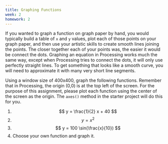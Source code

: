 ```yaml
---
title: Graphing Functions
week: 2
homework: 2
---
```


If you wanted to graph a function on graph paper by hand, you would typically build a table of `x` and `y` values, plot each of those points on your graph paper, and then use your artistic skills to create smooth lines joining the points.  The closer together each of your points was, the easier it would be connect the dots.  Graphing an equation in Processing works much the same way, except when Processing tries to connect the dots, it will only use perfectly straight lines.  To get something that looks like a smooth curve, you will need to approximate it with many very short line segments.

Using a window size of 400x400, graph the following functions.  Remember that in Processing, the origin (0,0) is at the top left of the screen.  For the purpose of this assignment, please plot each function using the center of the screen as the origin.  The `axes()` method in the starter project will do this for you.

1. $$ y = \frac{1}{2} x + 40 $$
2. $$ y = x^2 $$
3. $$ y = 100 \sin(\frac{x}{10}) $$
4. Choose your own function and graph it.
